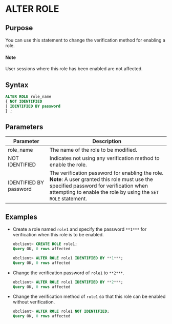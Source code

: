 # ALTER ROLE

## Purpose

You can use this statement to change the verification method for enabling a role.

  <main id="notice" type='explain'>
    <h4>Note</h4>
    <p>User sessions where this role has been enabled are not affected. </p>
  </main>

## Syntax

```sql
ALTER ROLE role_name
{ NOT IDENTIFIED
| IDENTIFIED BY password
} ;
```

## Parameters

| Parameter | Description |
|------------------------|----------------------------------------------------------------------------------------------|
| role_name | The name of the role to be modified.  |
| NOT IDENTIFIED | Indicates not using any verification method to enable the role.  |
| IDENTIFIED BY password | The verification password for enabling the role.<br>  **Note**: A user granted this role must use the specified password for verification when attempting to enable the role by using the `SET ROLE` statement.  |

## Examples

* Create a role named `role1` and specify the password `**1***` for verification when this role is to be enabled.

   ```sql
   obclient> CREATE ROLE role1;
   Query OK, 0 rows affected

   obclient> ALTER ROLE role1 IDENTIFIED BY **1***;
   Query OK, 0 rows affected
   ```

* Change the verification password of `role1` to `**2***`.

   ```sql
   obclient> ALTER ROLE role1 IDENTIFIED BY **2***;
   Query OK, 0 rows affected
   ```

* Change the verification method of `role1` so that this role can be enabled without verification.

   ```sql
   obclient> ALTER ROLE role1 NOT IDENTIFIED;
   Query OK, 0 rows affected
   ```
